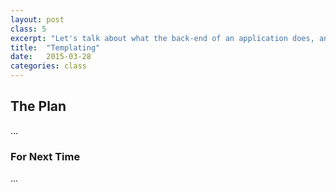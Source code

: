```yaml
---
layout: post
class: 5
excerpt: "Let's talk about what the back-end of an application does, and how we as designers can account for it. Introduce the concept of templating."
title:  "Templating"
date:   2015-03-28
categories: class
---
```


## The Plan

...

### For Next Time

...